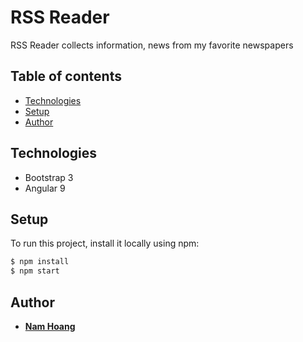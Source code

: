 # RSS Reader
RSS Reader collects information, news from my favorite newspapers

## Table of contents
* [Technologies](#technologies)
* [Setup](#setup)
* [Author](#author)

## Technologies
* Bootstrap 3
* Angular 9

## Setup
To run this project, install it locally using npm:

```bash
$ npm install
$ npm start
```

## Author
* **[Nam Hoang](https://github.com/namhd94)**
